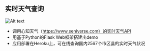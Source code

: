 ## 实时天气查询

![Alt text](http://opvilw9ip.bkt.clouddn.com/a%202017-07-05%20at%2012.39.54.png)
- 调用心知天气（https://www.seniverse.com）的实时天气API
- 用基于Python的Flask Web框架搭建出demo
- 应用部署在Heroku上，可在线查询国内2567个市区县的实时天气状况